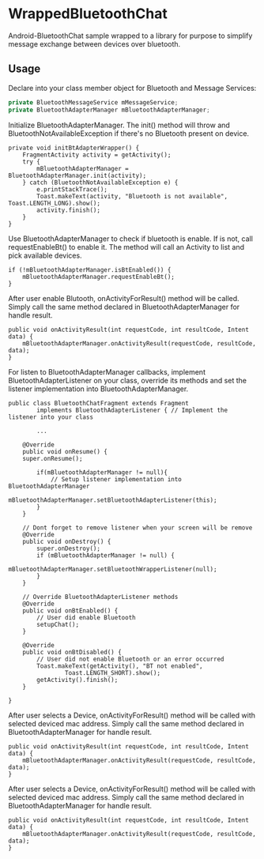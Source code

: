 # WrappedBluetoothChat
Android-BluetoothChat sample wrapped to a library for purpose to simplify message exchange between devices over bluetooth. 

Usage
---------------
Declare into your class member object for Bluetooth and Message Services:
```java
private BluetoothMessageService mMessageService;
private BluetoothAdapterManager mBluetoothAdapterManager;
```

Initialize BluetoothAdapterManager. The init() method will throw and BluetoothNotAvailableException if there's no Bluetooth present on device.
```
private void initBtAdapterWrapper() {
    FragmentActivity activity = getActivity();
    try {
        mBluetoothAdapterManager = BluetoothAdapterManager.init(activity);
    } catch (BluetoothNotAvailableException e) {
        e.printStackTrace();
        Toast.makeText(activity, "Bluetooth is not available", Toast.LENGTH_LONG).show();
        activity.finish();
    }
}
```

Use BluetoothAdapterManager to check if bluetooth is enable. If is not, call requestEnableBt() to enable it. The method will call an Activity to list and pick available devices.
```
if (!mBluetoothAdapterManager.isBtEnabled()) {
    mBluetoothAdapterManager.requestEnableBt();
}
```

After user enable Blutooth, onActivityForResult() method will be called. Simply call the same method declared in BluetoothAdapterManager for handle result.
```
public void onActivityResult(int requestCode, int resultCode, Intent data) {
    mBluetoothAdapterManager.onActivityResult(requestCode, resultCode, data);
}    
```

For listen to BluetoothAdapterManager callbacks, implement BluetoothAdapterListener on your class, override its methods and set the listener implementation into BluetoothAdapterManager.
```
public class BluetoothChatFragment extends Fragment
        implements BluetoothAdapterListener { // Implement the listener into your class
        
        ...
        
    @Override
    public void onResume() {
    super.onResume();

        if(mBluetoothAdapterManager != null){
            // Setup listener implementation into BluetoothAdapterManager 
            mBluetoothAdapterManager.setBluetoothAdapterListener(this);
        }
    }
    
    // Dont forget to remove listener when your screen will be remove
    @Override
    public void onDestroy() {
        super.onDestroy();
        if (mBluetoothAdapterManager != null) {
            mBluetoothAdapterManager.setBluetoothWrapperListener(null);
        }
    }
    
    // Override BluetoothAdapterListener methods
    @Override
    public void onBtEnabled() {
        // User did enable Bluetooth
        setupChat();
    }

    @Override
    public void onBtDisabled() {
        // User did not enable Bluetooth or an error occurred
        Toast.makeText(getActivity(), "BT not enabled",
                Toast.LENGTH_SHORT).show();
        getActivity().finish();
    }
        
}
```


After user selects a Device, onActivityForResult() method will be called with selected deviced mac address. Simply call the same method declared in BluetoothAdapterManager for handle result.
```
public void onActivityResult(int requestCode, int resultCode, Intent data) {
    mBluetoothAdapterManager.onActivityResult(requestCode, resultCode, data);
}    
```

After user selects a Device, onActivityForResult() method will be called with selected deviced mac address. Simply call the same method declared in BluetoothAdapterManager for handle result.
```
public void onActivityResult(int requestCode, int resultCode, Intent data) {
    mBluetoothAdapterManager.onActivityResult(requestCode, resultCode, data);
}    
```
